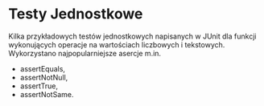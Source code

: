 # Testy Jednostkowe

Kilka przykładowych testów jednostkowych napisanych w JUnit dla funkcji wykonujących operacje na wartościach liczbowych i tekstowych.
Wykorzystano najpopularniejsze asercje m.in.
<ul>
  <li>assertEquals,</li>
  <li>assertNotNull,</li>
  <li>assertTrue,</li>
  <li>assertNotSame.</li>
</ul>


